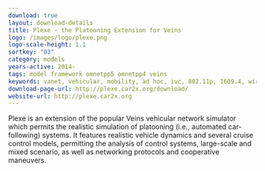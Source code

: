 ```yaml
---
download: true
layout: download-details
title: Plexe - the Platooning Extension for Veins
logo: /images/logo/plexe.png
logo-scale-height: 1.1
sortkey: "03"
category: models
years-active: 2014-
tags: model framework omnetpp5 omnetpp4 veins
keywords: vanet, vehicular, mobility, ad hoc, ivc, 802.11p, 1609.4, wireless, cosimulation
download-page-url: http://plexe.car2x.org/download/
website-url: http://plexe.car2x.org
---
```


Plexe is an extension of the popular Veins vehicular network simulator which permits
the realistic simulation of platooning (i.e., automated car-following) systems.
It features realistic vehicle dynamics and several cruise control models, permitting
the analysis of control systems, large-scale and mixed scenario, as well as networking
protocols and cooperative maneuvers.
